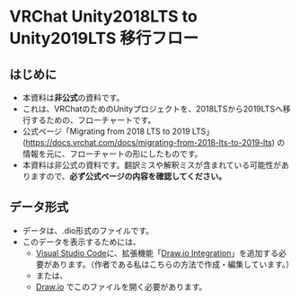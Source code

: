 # VRChat Unity2018LTS to Unity2019LTS 移行フロー

## はじめに

* 本資料は**非公式**の資料です。
* これは、VRChatのためのUnityプロジェクトを、2018LTSから2019LTSへ移行するための、フローチャートです。
* 公式ページ「Migrating from 2018 LTS to 2019 LTS」(https://docs.vrchat.com/docs/migrating-from-2018-lts-to-2019-lts) の情報を元に、フローチャートの形にしたものです。
* 本資料は非公式の資料です。翻訳ミスや解釈ミスが含まれている可能性がありますので、**必ず公式ページの内容を確認してください。**

## データ形式

* データは、.dio形式のファイルです。
* このデータを表示するためには、
  * [Visual Studio Code](https://azure.microsoft.com/ja-jp/products/visual-studio-code/)に、拡張機能「[Draw.io Integration](https://marketplace.visualstudio.com/items?itemName=hediet.vscode-drawio)」を追加する必要があります。（作者である私はこちらの方法で作成・編集しています。）
  * または、
  * [Draw.io](https://app.diagrams.net/) でこのファイルを開く必要があります。
